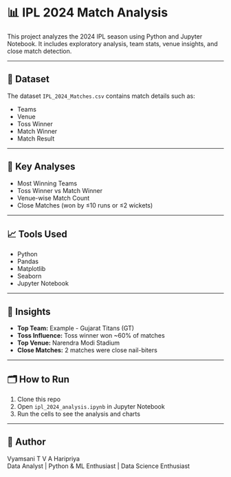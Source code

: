 # 📊 IPL 2024 Match Analysis

This project analyzes the 2024 IPL season using Python and Jupyter Notebook. It includes exploratory analysis, team stats, venue insights, and close match detection.

---

## 📁 Dataset
The dataset `IPL_2024_Matches.csv` contains match details such as:
- Teams
- Venue
- Toss Winner
- Match Winner
- Match Result

---

## 🧪 Key Analyses
- Most Winning Teams
- Toss Winner vs Match Winner
- Venue-wise Match Count
- Close Matches (won by ≤10 runs or ≤2 wickets)

---

## 📈 Tools Used
- Python
- Pandas
- Matplotlib
- Seaborn
- Jupyter Notebook

---

## 🧠 Insights
- **Top Team:** Example - Gujarat Titans (GT)
- **Toss Influence:** Toss winner won ~60% of matches
- **Top Venue:** Narendra Modi Stadium
- **Close Matches:** 2 matches were close nail-biters

---

## 🗂️ How to Run
1. Clone this repo
2. Open `ipl_2024_analysis.ipynb` in Jupyter Notebook
3. Run the cells to see the analysis and charts

---

## 📌 Author
Vyamsani T V A Haripriya  
Data Analyst | Python & ML Enthusiast | Data Science Enthusiast
